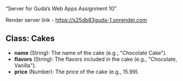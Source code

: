 “Server for Guda’s Web Apps Assignment 10”

Render server link - https://s25db83guda-1.onrender.com
## Class: Cakes
- **name** (String): The name of the cake (e.g., "Chocolate Cake").
- **flavors** (String): The flavors included in the cake (e.g., "Chocolate, Vanilla").
- **price** (Number): The price of the cake (e.g., 15.99).
